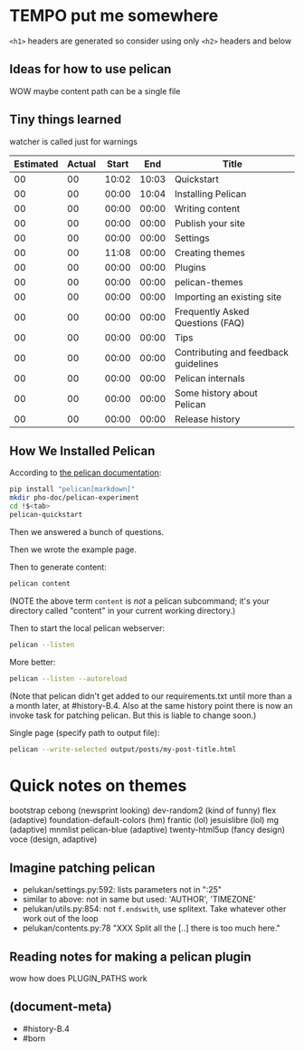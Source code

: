 # TEMPO put me somewhere


`<h1>` headers are generated so consider using only `<h2>` headers and below




## Ideas for how to use pelican

WOW maybe content path can be a single file




## Tiny things learned

watcher is called just for warnings



|Estimated|Actual|Start|End|Title|
|---|---|---|---|---|
|00|00|10:02|10:03|Quickstart
|00|00|00:00|10:04|Installing Pelican
|00|00|00:00|00:00|Writing content
|00|00|00:00|00:00|Publish your site
|00|00|00:00|00:00|Settings
|00|00|11:08|00:00|Creating themes
|00|00|00:00|00:00|Plugins
|00|00|00:00|00:00|pelican-themes
|00|00|00:00|00:00|Importing an existing site
|00|00|00:00|00:00|Frequently Asked Questions (FAQ)
|00|00|00:00|00:00|Tips
|00|00|00:00|00:00|Contributing and feedback guidelines
|00|00|00:00|00:00|Pelican internals
|00|00|00:00|00:00|Some history about Pelican
|00|00|00:00|00:00|Release history




## How We Installed Pelican

According to [the pelican documentation][url1]:

```bash
pip install "pelican[markdown]"
mkdir pho-doc/pelican-experiment
cd !$<tab>
pelican-quickstart
```

Then we answered a bunch of questions.

Then we wrote the example page.

Then to generate content:

```bash
pelican content
```

(NOTE the above term `content` is *not* a pelican subcommand; it's your
directory called "content" in your current working directory.)



Then to start the local pelican webserver:

```bash
pelican --listen
```

More better:
```bash
pelican --listen --autoreload
```

(Note that pelican didn't get added to our requirements.txt until more
than a a month later, at #history-B.4. Also at the same history point there
is now an invoke task for patching pelican. But this is liable to change
soon.)

Single page (specify path to output file):
```bash
pelican --write-selected output/posts/my-post-title.html
```



# Quick notes on themes

bootstrap
cebong (newsprint looking)
dev-random2 (kind of funny)
flex (adaptive)
foundation-default-colors (hm)
frantic (lol)
jesuislibre (lol)
mg (adaptive)
mnmlist
pelican-blue (adaptive)
twenty-html5up (fancy design)
voce (design, adaptive)




## Imagine patching pelican

- pelukan/settings.py:592: lists parameters not in ":25"
- similar to above: not in same but used: 'AUTHOR', 'TIMEZONE'
- pelukan/utils.py:854: not `f.endswith`, use splitext.
  Take whatever other work out of the loop
- pelukan/contents.py:78 "XXX Split all the [..] there is too much here."



## Reading notes for making a pelican plugin

wow how does PLUGIN_PATHS work




[url1]: https://docs.getpelican.com/en/latest/quickstart.html



## (document-meta)
  - #history-B.4
  - #born

